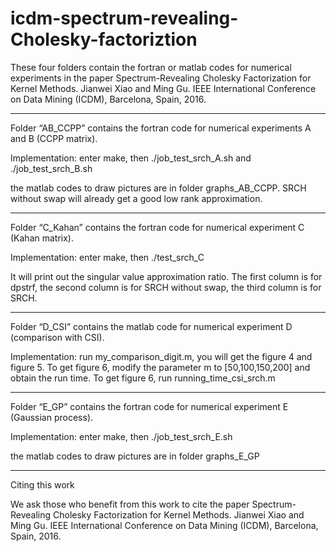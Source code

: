 # icdm-spectrum-revealing-Cholesky-factoriztion

These four folders contain the fortran or matlab codes for numerical experiments in the paper 
Spectrum-Revealing Cholesky Factorization for Kernel Methods. Jianwei Xiao and Ming Gu. IEEE International Conference on Data Mining (ICDM), Barcelona, Spain, 2016.

*********************************************************************************************

Folder “AB_CCPP” contains the fortran code for numerical experiments A and B (CCPP matrix). 

Implementation:
enter make, then ./job_test_srch_A.sh and ./job_test_srch_B.sh

the matlab codes to draw pictures are in folder graphs_AB_CCPP. SRCH without swap will already get a good low rank approximation.

*********************************************************************************************

Folder “C_Kahan” contains the fortran code for numerical experiment C (Kahan matrix). 

Implementation:
enter make, then ./test_srch_C

It will print out the singular value approximation ratio. The first column is for dpstrf, the second column is for SRCH without swap, the third column is for SRCH.

*********************************************************************************************

Folder “D_CSI” contains the matlab code for numerical experiment D (comparison with CSI). 

Implementation:
run my_comparison_digit.m, you will get the figure 4 and figure 5. To get figure 6, modify the parameter m to [50,100,150,200] and obtain the run time. To get figure 6, run running_time_csi_srch.m

*********************************************************************************************

Folder “E_GP” contains the fortran code for numerical experiment E (Gaussian process). 

Implementation:
enter make, then ./job_test_srch_E.sh

the matlab codes to draw pictures are in folder graphs_E_GP

*********************************************************************************************

Citing this work

We ask those who benefit from this work to cite the paper 
Spectrum-Revealing Cholesky Factorization for Kernel Methods. Jianwei Xiao and Ming Gu. IEEE International Conference on Data Mining (ICDM), Barcelona, Spain, 2016.